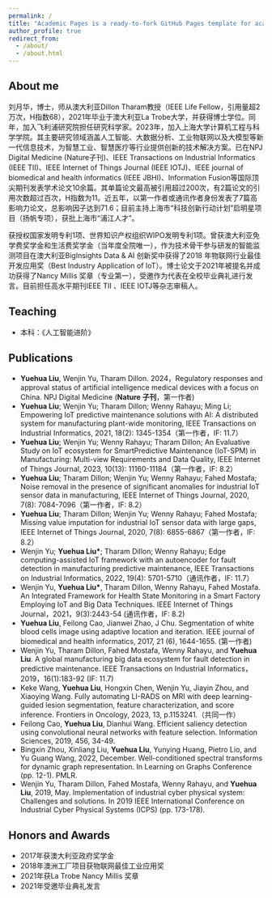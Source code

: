 ```yaml
---
permalink: /
title: "Academic Pages is a ready-to-fork GitHub Pages template for academic personal websites"
author_profile: true
redirect_from: 
  - /about/
  - /about.html
---
```


## About me
刘月华，博士，师从澳大利亚Dillon Tharam教授（IEEE Life Fellow，引用量超2万次，H指数68），2021年毕业于澳大利亚La Trobe大学，并获得博士学位。同年，加入飞利浦研究院担任研究科学家。2023年，加入上海大学计算机工程与科学学院。其主要研究领域涵盖人工智能、大数据分析、工业物联网以及大模型等新一代信息技术，为智慧工业、智慧医疗等行业提供创新的技术解决方案。已在NPJ Digital Medicine (Nature子刊)、IEEE Transactions on Industrial Informatics (IEEE TII)、IEEE Internet of Things Journal (IEEE IOTJ)、IEEE journal of biomedical and health informatics (IEEE JBHI)、Information Fusion等国际顶尖期刊发表学术论文10余篇。其单篇论文最高被引用超过200次，有2篇论文的引用次数超过百次，H指数为11。近五年，以第一作者或通讯作者身份发表了7篇高影响力论文，总影响因子达到71.6；目前主持上海市“科技创新行动计划”启明星项目（扬帆专项），获批上海市“浦江人才”。

获授权国家发明专利1项、世界知识产权组织WIPO发明专利1项。曾获澳大利亚免学费奖学金和生活费奖学金（当年度全院唯一），作为技术骨干参与研发的智能监测项目在澳大利亚BigInsights Data & AI 创新奖中获得了2018 年物联网行业最佳开发应用奖（Best Industry Application of IoT）。博士论文于2021年被提名并成功获得了Nancy Millis 奖章（专业第一），受邀作为代表在全校毕业典礼进行发言。目前担任高水平期刊IEEE TII 、IEEE IOTJ等杂志审稿人。 

## Teaching
* 本科：《人工智能进阶》

## Publications
* **Yuehua Liu**, Wenjin Yu, Tharam Dillon. 2024，Regulatory responses and approval
status of artificial intelligence medical devices with a focus on China. NPJ Digital Medicine
(**Nature 子刊**，第一作者)
* **Yuehua Liu**; Wenjin Yu; Tharam Dillon; Wenny Rahayu; Ming Li; Empowering IoT
predictive maintenance solutions with AI: A distributed system for manufacturing plant-wide
monitoring, IEEE Transactions on Industrial Informatics, 2021, 18(2): 1345-1354（第一作者，IF: 11.7）
* **Yuehua Liu**; Wenjin Yu; Wenny Rahayu; Tharam Dillon; An Evaluative Study on IoT
ecosystem for SmartPredictive Maintenance (IoT-SPM) in Manufacturing: Multi-view
Requirements and Data Quality, IEEE Internet of Things Journal, 2023, 10(13): 11160-11184（第一作者，IF: 8.2）
* **Yuehua Liu**; Tharam Dillon; Wenjin Yu; Wenny Rahayu; Fahed Mostafa; Noise
removal in the presence of significant anomalies for industrial IoT sensor data in
manufacturing, IEEE Internet of Things Journal, 2020, 7(8): 7084-7096（第一作者，IF: 8.2）
* **Yuehua Liu**; Tharam Dillon; Wenjin Yu; Wenny Rahayu; Fahed Mostafa; Missing
value imputation for industrial IoT sensor data with large gaps, IEEE Internet of Things
Journal, 2020, 7(8): 6855-6867（第一作者，IF: 8.2）
* Wenjin Yu; __Yuehua Liu*__; Tharam Dillon; Wenny Rahayu; Edge computing-assisted
IoT framework with an autoencoder for fault detection in manufacturing predictive
maintenance, IEEE Transactions on Industrial Informatics, 2022, 19(4): 5701-5710（通讯作者，IF: 11.7）
* Wenjin Yu, __Yuehua Liu*__, Tharam Dillon, Wenny Rahayu, Fahed Mostafa. An
Integrated Framework for Health State Monitoring in a Smart Factory Employing IoT and Big
Data Techniques. IEEE Internet of Things Journal，2021，9(3):2443-54 (通讯作者，IF: 8.2)
* __Yuehua Liu__, Feilong Cao, Jianwei Zhao, J Chu. Segmentation of white blood cells image using adaptive location and iteration. IEEE journal of biomedical and health informatics, 2017, 21 (6), 1644-1655. (第一作者)
* Wenjin Yu, Tharam Dillon, Fahed Mostafa, Wenny Rahayu, and __Yuehua Liu__. A global
manufacturing big data ecosystem for fault detection in predictive maintenance. IEEE
Transactions on Industrial Informatics，2019，16(1):183-92 (IF: 11.7)
* Keke Wang, __Yuehua Liu__, Hongxin Chen, Wenjin Yu, Jiayin Zhou, and Xiaoying Wang. Fully automating LI-RADS on MRI with deep learning-guided lesion segmentation, feature characterization, and score inference. Frontiers in Oncology, 2023, 13, p.1153241.（共同一作）
* Feilong Cao, __Yuehua Liu__, Dianhui Wang. Efficient saliency detection using convolutional neural networks with feature selection. Information Sciences, 2019, 456, 34-49.
* Bingxin Zhou, Xinliang Liu, __Yuehua Liu__, Yunying Huang, Pietro Lio, and Yu Guang
Wang, 2022, December. Well-conditioned spectral transforms for dynamic graph
representation. In Learning on Graphs Conference (pp. 12-1). PMLR.
* Wenjin Yu, Tharam Dillon, Fahed Mostafa, Wenny Rahayu, and __Yuehua Liu__, 2019, May. Implementation of industrial cyber physical system: Challenges and solutions. In 2019
IEEE International Conference on Industrial Cyber Physical Systems (ICPS) (pp. 173-178).

## Honors and Awards
* 2017年获澳大利亚政府奖学金
* 2018年澳洲工厂项目获物联网最佳工业应用奖
* 2021年获La Trobe Nancy Millis 奖章
* 2021年受邀毕业典礼发言

